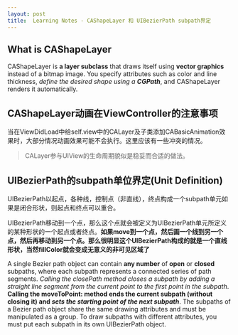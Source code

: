 ```yaml
---
layout: post
title:  Learning Notes - CAShapeLayer 和 UIBezierPath subpath界定
---
```


## What is CAShapeLayer
CAShapeLayer is **a layer subclass** that draws itself using **vector graphics** instead of a bitmap image. You specify attributes such as color and line thickness, *define the desired shape using a **CGPath***, and CAShapeLayer renders it automatically. 

## CAShapeLayer动画在ViewController的注意事项
当在ViewDidLoad中给self.view中的CALayer及子类添加CABasicAnimation效果时，大部分情况动画效果可能不会执行。这里应该有一些冲突的情况。

>CALayer参与UIView的生命周期貌似是稳妥而合适的做法。

## UIBezierPath的subpath单位界定(Unit Definition)

UIBezierPath以起点，各种线，控制点（非直线），终点构成一个subpath单元如果是闭合形状，则起点和终点可以重合。

UIBezierPath移动到一个点，那么这个点就会被定义为UIBezierPath单元所定义的某种形状的一个起点或者终点。**如果move到一个点，然后画一个线到另一个点，然后再移动到另一个点。那么很明显这个UIBezierPath构成的就是一个直线形状，当然fillColor就会变成无意义的非可见区域了**

A single Bezier path object can contain **any number** of **open** or **closed** subpaths, where each subpath represents a connected series of path segments. *Calling the closePath method closes a subpath by adding a straight line segment from the current point to the first point in the subpath*. **Calling the moveToPoint: method ends the current subpath (without closing it) and *sets the starting point of the next subpath***. The subpaths of a Bezier path object share the same drawing attributes and must be manipulated as a group. To draw subpaths with different attributes, you must put each subpath in its own UIBezierPath object.